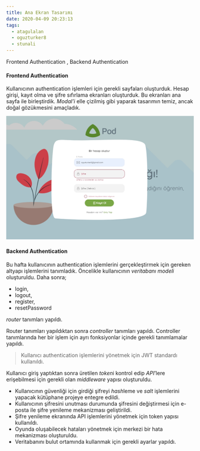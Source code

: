 ```yaml
---
title: Ana Ekran Tasarımı
date: 2020-04-09 20:23:13
tags:
  - atagulalan
  - oguzturker8
  - stunali
---
```


Frontend Authentication , Backend Authentication

<!-- more -->

#### Frontend Authentication

Kullanıcının authentication işlemleri için gerekli sayfaları oluşturduk. Hesap girişi, kayıt olma ve şifre sıfırlama ekranları oluşturduk. Bu ekranları ana sayfa ile birleştirdik. _Modal’i_ elle çizilmiş gibi yaparak tasarımın temiz, ancak doğal gözükmesini amaçladık.

![Authentication](./Authentication/Authentication.jpg "Authentication")

#### Backend Authentication

Bu hafta kullanıcının authentication işlemlerini gerçekleştirmek için gereken altyapı işlemlerini tanımladık. Öncelikle kullanıcının _veritabanı modeli_ oluşturuldu. Daha sonra;

- login,
- logout,
- register,
- resetPassword

_router_ tanımları yapıldı.

Router tanımları yapıldıktan sonra _controller_ tanımları yapıldı. Controller tanımlarında her bir işlem için ayrı fonksiyonlar içinde gerekli tanımlamalar yapıldı.

> Kullanıcı authentication işlemlerini yönetmek için JWT standardı kullanıldı.

Kullanıcı giriş yaptıktan sonra üretilen *token*i kontrol edip _API_’lere erişebilmesi için gerekli olan _middleware_ yapısı oluşturuldu.

- Kullanıcının güvenliği için girdiği şifreyi *hash*leme ve _salt_ işlemlerini yapacak kütüphane projeye entegre edildi.
- Kullanıcının şifresini unutması durumunda şifresini değiştirmesi için e-posta ile şifre yenileme mekanizması geliştirildi.
- Şifre yenileme ekranında API işlemlerini yönetmek için token yapısı kullanıldı.
- Oyunda oluşabilecek hataları yönetmek için merkezi bir hata mekanizması oluşturuldu.
- Veritabanını bulut ortamında kullanmak için gerekli ayarlar yapıldı.
